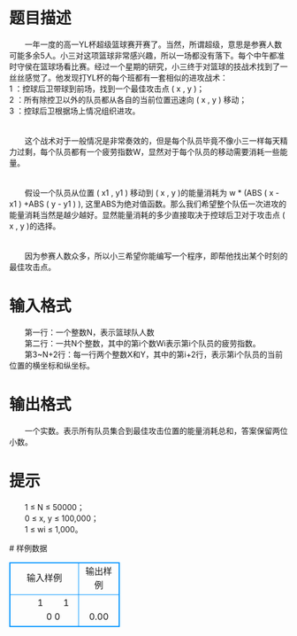 # 

 
 # 题目描述 
<p>
　　一年一度的高一YL杯超级篮球赛开赛了。当然，所谓超级，意思是参赛人数可能多余5人。小三对这项篮球非常感兴趣，所以一场都没有落下。每个中午都准时守侯在篮球场看比赛。经过一个星期的研究，小三终于对篮球的技战术找到了一丝丝感觉了。他发现打YL杯的每个班都有一套相似的进攻战术：<br>1 ：控球后卫带球到前场，找到一个最佳攻击点 ( x , y )；<br>2 ：所有除控卫以外的队员都从各自的当前位置迅速向 ( x , y ) 移动；<br>3 ：控球后卫根据场上情况组织进攻。<br><br><br>　　这个战术对于一般情况是非常奏效的，但是每个队员毕竟不像小三一样每天精力过剩，每个队员都有一个疲劳指数W，显然对于每个队员的移动需要消耗一些能量。<br><br><br>　　假设一个队员从位置 ( x1 , y1 ) 移动到 ( x , y )的能量消耗为 w * (ABS ( x - x1 ) +ABS ( y - y1 ) ), 这里ABS为绝对值函数。那么我们希望整个队伍一次进攻的能量消耗当然是越少越好。显然能量消耗的多少直接取决于控球后卫对于攻击点 ( x , y )的选择。<br><br><br>　　因为参赛人数众多，所以小三希望你能编写一个程序，即帮他找出某个时刻的最佳攻击点。</p> 

 
 # 输入格式 
<p>
　　第一行：一个整数N，表示篮球队人数<br>　　第二行：一共N个整数，其中的第i个数Wi表示第i个队员的疲劳指数。<br>　　第3~N+2行：每一行两个整数X和Y，其中的第i+2行，表示第i个队员的当前位置的横坐标和纵坐标。</p> 

 
 # 输出格式 
<p>
　　一个实数。表示所有队员集合到最佳攻击位置的能量消耗总和，答案保留两位小数。</p> 

 
 # 提示 
<p>
　　1 ≤ N ≤ 50000；<br>　　0 ≤ x, y ≤ 100,000；<br>　　1 ≤ wi ≤ 1,000。</p> 
# 样例数据
<style>
        table,table tr th, table tr td { border:1px solid #0094ff; }
        table { width: 200px; min-height: 25px; line-height: 25px; text-align: center; border-collapse: collapse;}   
    </style>
<table>
	<tr>
		<td>输入样例</td>
		<td>输出样例</td>
	</tr>
<tr><td>　　1
　　1
　　0 0</td><td>　　0.00</td></tr></table>
